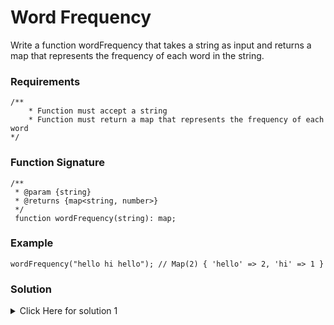 # Word Frequency

Write a function wordFrequency that takes a string as input and returns a map that represents the frequency of each word in the string.

### Requirements

```
/**
    * Function must accept a string
    * Function must return a map that represents the frequency of each word
*/
```

### Function Signature

```
/**
 * @param {string}
 * @returns {map<string, number>}
 */
 function wordFrequency(string): map;
```

### Example

```
wordFrequency("hello hi hello"); // Map(2) { 'hello' => 2, 'hi' => 1 }
```

### Solution

<details>
<summary>Click Here for solution 1</summary>

```
function wordFrequency(str) {
    const words = str.toLowerCase().split(" ");
    const map = new Map();
    words.forEach(element => {
        if(map.has(element)){
            let prevCount = map.get(element);
            map.set(element, prevCount+1);
        } 
        else{
            map.set(element, 1);
        }
    });
    return map;
}
```

</details>

